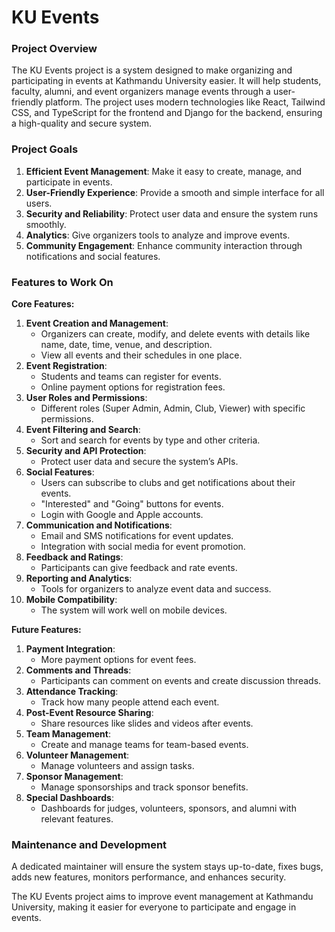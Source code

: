 # KU Events

### Project Overview

The KU Events project is a system designed to make organizing and participating in events at Kathmandu University easier. It will help students, faculty, alumni, and event organizers manage events through a user-friendly platform. The project uses modern technologies like React, Tailwind CSS, and TypeScript for the frontend and Django for the backend, ensuring a high-quality and secure system.

### Project Goals

1. **Efficient Event Management**: Make it easy to create, manage, and participate in events.
2. **User-Friendly Experience**: Provide a smooth and simple interface for all users.
3. **Security and Reliability**: Protect user data and ensure the system runs smoothly.
4. **Analytics**: Give organizers tools to analyze and improve events.
5. **Community Engagement**: Enhance community interaction through notifications and social features.

### Features to Work On

**Core Features:**

1. **Event Creation and Management**:
    - Organizers can create, modify, and delete events with details like name, date, time, venue, and description.
    - View all events and their schedules in one place.
2. **Event Registration**:
    - Students and teams can register for events.
    - Online payment options for registration fees.
3. **User Roles and Permissions**:
    - Different roles (Super Admin, Admin, Club, Viewer) with specific permissions.
4. **Event Filtering and Search**:
    - Sort and search for events by type and other criteria.
5. **Security and API Protection**:
    - Protect user data and secure the system’s APIs.
6. **Social Features**:
    - Users can subscribe to clubs and get notifications about their events.
    - "Interested" and "Going" buttons for events.
    - Login with Google and Apple accounts.
7. **Communication and Notifications**:
    - Email and SMS notifications for event updates.
    - Integration with social media for event promotion.
8. **Feedback and Ratings**:
    - Participants can give feedback and rate events.
9. **Reporting and Analytics**:
    - Tools for organizers to analyze event data and success.
10. **Mobile Compatibility**:
    - The system will work well on mobile devices.

**Future Features:**

1. **Payment Integration**:
    - More payment options for event fees.
2. **Comments and Threads**:
    - Participants can comment on events and create discussion threads.
3. **Attendance Tracking**:
    - Track how many people attend each event.
4. **Post-Event Resource Sharing**:
    - Share resources like slides and videos after events.
5. **Team Management**:
    - Create and manage teams for team-based events.
6. **Volunteer Management**:
    - Manage volunteers and assign tasks.
7. **Sponsor Management**:
    - Manage sponsorships and track sponsor benefits.
8. **Special Dashboards**:
    - Dashboards for judges, volunteers, sponsors, and alumni with relevant features.

### Maintenance and Development

A dedicated maintainer will ensure the system stays up-to-date, fixes bugs, adds new features, monitors performance, and enhances security.

The KU Events project aims to improve event management at Kathmandu University, making it easier for everyone to participate and engage in events.
